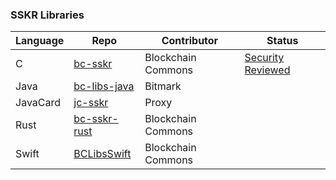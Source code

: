 ### SSKR Libraries

| Language | Repo | Contributor | Status |
|----------|------|-------------|--------|
| C | [bc-sskr](https://github.com/blockchaincommons/bc-sskr) | Blockchain Commons | [Security Reviewed](https://github.com/BlockchainCommons/bc-sskr/blob/master/SECURITY-REVIEW.md) |
| Java | [bc-libs-java](https://github.com/BlockchainCommons/bc-libs-java) | Bitmark | 
| JavaCard | [jc-sskr](https://github.com/proxyco/jc-sskr) | Proxy |
| Rust | [bc-sskr-rust](https://github.com/BlockchainCommons/bc-sskr-rust) | Blockchain Commons |
| Swift | [BCLibsSwift](https://github.com/BlockchainCommons/BCLibsSwift) | Blockchain Commons |
